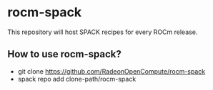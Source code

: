 # rocm-spack
This repository will host SPACK recipes for every ROCm release.

## How to use rocm-spack?

- git clone https://github.com/RadeonOpenCompute/rocm-spack
- spack repo add clone-path/rocm-spack

